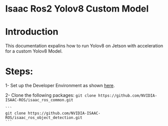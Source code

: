 # Isaac Ros2 Yolov8 Custom Model 

Introduction
======================

This documentation expalins how to run Yolov8 on Jetson with acceleration for a custom Yolov8 Model. 

Steps:
======================

1- Set up the Developer Environment as shown [here](https://nvidia-isaac-ros.github.io/getting_started/dev_env_setup.html).

2- Clone the following packages:
    ```
    git clone https://github.com/NVIDIA-ISAAC-ROS/isaac_ros_common.git
    ```

    ```
    git clone https://github.com/NVIDIA-ISAAC-ROS/isaac_ros_object_detection.git
    ``` 
